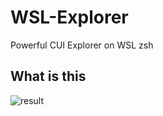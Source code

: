 # WSL-Explorer
Powerful CUI Explorer on WSL zsh

## What is this
![result](https://github.com/ShotaroKataoka/WSL-Explorer/blob/media/test.gif)
